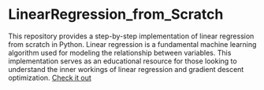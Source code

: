 # LinearRegression_from_Scratch

This repository provides a step-by-step implementation of linear regression from scratch in Python. Linear regression is a fundamental machine learning algorithm used for modeling the relationship between variables. This implementation serves as an educational resource for those looking to understand the inner workings of linear regression and gradient descent optimization. [Check it out](LinearRegressionfromScratch.ipynb)
